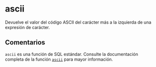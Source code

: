 ﻿---
SidebarGroup: "index-text-functions"
Autogenerated: true
---

# ascii

Devuelve el valor del código ASCII del carácter más a la izquierda de una expresión de carácter.

## Comentarios 

`ascii` es una función de SQL estándar. Consulte la documentación completa de la función [`ascii`](https://learn.microsoft.com/es-es/sql/t-sql/functions/ascii-transact-sql) para mayor información.
